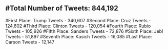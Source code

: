 #Total Number of Tweets: 844,192 
---
#First Place: Trump Tweets - 340,607
#Second Place: Cruz Tweets - 124,602
#Third Place: Clinton Tweets - 120,054
#Fourth Place: Rubio Tweets - 105,926
#Fifth Place: Sanders Tweets - 72,876
#Sixth Place: Jeb! Tweets - 51,897
#Seventh Place: Kasich Tweets - 16,085
#Last Place: Carson Tweets - 12,147
